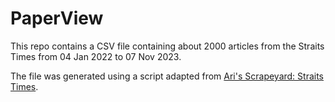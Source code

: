 # PaperView
This repo contains a CSV file containing about 2000 articles from the Straits Times from 04 Jan 2022 to 07 Nov 2023.

The file was generated using a script adapted from [Ari's Scrapeyard: Straits Times](https://colab.research.google.com/drive/1sfS0PhIDUJ_TtT9SKr1YKBD_H81K0mrH?usp=sharing).
